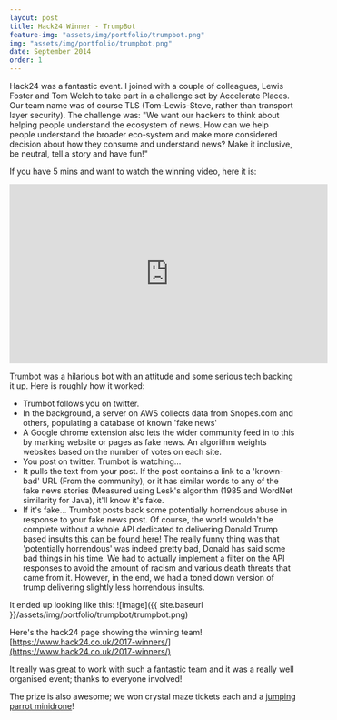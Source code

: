 ```yaml
---
layout: post
title: Hack24 Winner - TrumpBot
feature-img: "assets/img/portfolio/trumpbot.png"
img: "assets/img/portfolio/trumpbot.png"
date: September 2014
order: 1
---
```


Hack24 was a fantastic event. I joined with a couple of colleagues, Lewis Foster and Tom Welch to take part in a challenge set by Accelerate Places. Our team name was of course TLS (Tom-Lewis-Steve, rather than transport layer security). The challenge was: "We want our hackers to think about helping people understand the ecosystem of news. How can we help people understand the broader eco-system and make more considered decision about how they consume and understand news? Make it inclusive, be neutral, tell a story and have fun!"

If you have 5 mins and want to watch the winning video, here it is:
<iframe width="560" height="315" src="https://www.youtube.com/embed/px7ZnlLCVao" frameborder="0" allowfullscreen></iframe>

Trumbot was a hilarious bot with an attitude and some serious tech backing it up. Here is roughly how it worked:
- Trumbot follows you on twitter.
- In the background, a server on AWS collects data from Snopes.com and others, populating a database of known 'fake news'
- A Google chrome extension also lets the wider community feed in to this by marking website or pages as fake news. An algorithm weights websites based on the number of votes on each site.
- You post on twitter. Trumbot is watching...
- It pulls the text from your post. If the post contains a link to a 'known-bad' URL (From the community), or it has similar words to any of the fake news stories (Measured using Lesk's algorithm (1985 and WordNet similarity for Java), it'll know it's fake.
- If it's fake... Trumbot posts back some potentially horrendous abuse in response to your fake news post. Of course, the world wouldn't be complete without a whole API dedicated to delivering Donald Trump based insults [this can be found here!](http://2017.compciv.org/syllabus/assignments/homework/serials/trump-tweets-json.html) The really funny thing was that 'potentially horrendous' was indeed pretty bad, Donald has said some bad things in his time. We had to actually implement a filter on the API responses to avoid the amount of racism and various death threats that came from it. However, in the end, we had a toned down version of trump delivering slightly less horrendous insults. 

It ended up looking like this:
![image]({{ site.baseurl }}/assets/img/portfolio/trumpbot/trumpbot.png)

Here's the hack24 page showing the winning team! [https://www.hack24.co.uk/2017-winners/](https://www.hack24.co.uk/2017-winners/)

It really was great to work with such a fantastic team and it was a really well organised event; thanks to everyone involved!

The prize is also awesome; we won crystal maze tickets each and a [jumping parrot minidrone](http://www.argos.co.uk/product/3791550)!

